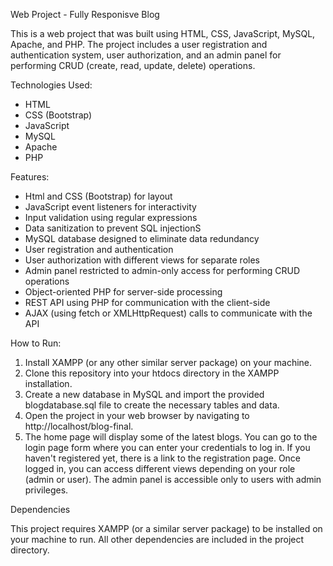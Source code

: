 
Web Project - Fully Responisve Blog

This is a web project that was built using HTML, CSS, JavaScript, MySQL, Apache, and PHP. The project includes a user registration and authentication system, user authorization, and an admin panel for performing CRUD (create, read, update, delete) operations.

Technologies Used:

- HTML
- CSS (Bootstrap)
- JavaScript
- MySQL
- Apache
- PHP

Features:

- Html and CSS (Bootstrap) for layout
- JavaScript event listeners for interactivity
- Input validation using regular expressions
- Data sanitization to prevent SQL injectionS
- MySQL database designed to eliminate data redundancy
- User registration and authentication
- User authorization with different views for separate roles
- Admin panel restricted to admin-only access for performing CRUD operations
- Object-oriented PHP for server-side processing
- REST API using PHP for communication with the client-side
- AJAX (using fetch or XMLHttpRequest) calls to communicate with the API


How to Run:
1. Install XAMPP (or any other similar server package) on your machine.
2. Clone this repository into your htdocs directory in the XAMPP installation.
3. Create a new database in MySQL and import the provided blogdatabase.sql file to create the necessary tables and data.
4. Open the project in your web browser by navigating to http://localhost/blog-final.
5. The home page will display some of the latest blogs. You can go to the login page form where you can enter your credentials to log in. If you haven't registered yet, there is a link to the registration page.
Once logged in, you can access different views depending on your role (admin or user). The admin panel is accessible only to users with admin privileges.

Dependencies

This project requires XAMPP (or a similar server package) to be installed on your machine to run. All other dependencies are included in the project directory.


